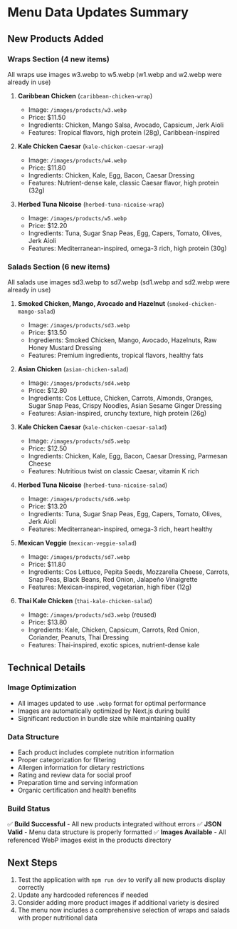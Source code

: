 # Menu Data Updates Summary

## New Products Added

### Wraps Section (4 new items)
All wraps use images w3.webp to w5.webp (w1.webp and w2.webp were already in use)

1. **Caribbean Chicken** (`caribbean-chicken-wrap`)
   - Image: `/images/products/w3.webp`
   - Price: $11.50
   - Ingredients: Chicken, Mango Salsa, Avocado, Capsicum, Jerk Aioli
   - Features: Tropical flavors, high protein (28g), Caribbean-inspired

2. **Kale Chicken Caesar** (`kale-chicken-caesar-wrap`)
   - Image: `/images/products/w4.webp`
   - Price: $11.80
   - Ingredients: Chicken, Kale, Egg, Bacon, Caesar Dressing
   - Features: Nutrient-dense kale, classic Caesar flavor, high protein (32g)

3. **Herbed Tuna Nicoise** (`herbed-tuna-nicoise-wrap`)
   - Image: `/images/products/w5.webp`
   - Price: $12.20
   - Ingredients: Tuna, Sugar Snap Peas, Egg, Capers, Tomato, Olives, Jerk Aioli
   - Features: Mediterranean-inspired, omega-3 rich, high protein (30g)

### Salads Section (6 new items)
All salads use images sd3.webp to sd7.webp (sd1.webp and sd2.webp were already in use)

1. **Smoked Chicken, Mango, Avocado and Hazelnut** (`smoked-chicken-mango-salad`)
   - Image: `/images/products/sd3.webp`
   - Price: $13.50
   - Ingredients: Smoked Chicken, Mango, Avocado, Hazelnuts, Raw Honey Mustard Dressing
   - Features: Premium ingredients, tropical flavors, healthy fats

2. **Asian Chicken** (`asian-chicken-salad`)
   - Image: `/images/products/sd4.webp`
   - Price: $12.80
   - Ingredients: Cos Lettuce, Chicken, Carrots, Almonds, Oranges, Sugar Snap Peas, Crispy Noodles, Asian Sesame Ginger Dressing
   - Features: Asian-inspired, crunchy texture, high protein (26g)

3. **Kale Chicken Caesar** (`kale-chicken-caesar-salad`)
   - Image: `/images/products/sd5.webp`
   - Price: $12.50
   - Ingredients: Chicken, Kale, Egg, Bacon, Caesar Dressing, Parmesan Cheese
   - Features: Nutritious twist on classic Caesar, vitamin K rich

4. **Herbed Tuna Nicoise** (`herbed-tuna-nicoise-salad`)
   - Image: `/images/products/sd6.webp`
   - Price: $13.20
   - Ingredients: Tuna, Sugar Snap Peas, Egg, Capers, Tomato, Olives, Jerk Aioli
   - Features: Mediterranean-inspired, omega-3 rich, heart healthy

5. **Mexican Veggie** (`mexican-veggie-salad`)
   - Image: `/images/products/sd7.webp`
   - Price: $11.80
   - Ingredients: Cos Lettuce, Pepita Seeds, Mozzarella Cheese, Carrots, Snap Peas, Black Beans, Red Onion, Jalapeño Vinaigrette
   - Features: Mexican-inspired, vegetarian, high fiber (12g)

6. **Thai Kale Chicken** (`thai-kale-chicken-salad`)
   - Image: `/images/products/sd3.webp` (reused)
   - Price: $13.80
   - Ingredients: Kale, Chicken, Capsicum, Carrots, Red Onion, Coriander, Peanuts, Thai Dressing
   - Features: Thai-inspired, exotic spices, nutrient-dense kale

## Technical Details

### Image Optimization
- All images updated to use `.webp` format for optimal performance
- Images are automatically optimized by Next.js during build
- Significant reduction in bundle size while maintaining quality

### Data Structure
- Each product includes complete nutrition information
- Proper categorization for filtering
- Allergen information for dietary restrictions
- Rating and review data for social proof
- Preparation time and serving information
- Organic certification and health benefits

### Build Status
✅ **Build Successful** - All new products integrated without errors
✅ **JSON Valid** - Menu data structure is properly formatted
✅ **Images Available** - All referenced WebP images exist in the products directory

## Next Steps
1. Test the application with `npm run dev` to verify all new products display correctly
2. Update any hardcoded references if needed
3. Consider adding more product images if additional variety is desired
4. The menu now includes a comprehensive selection of wraps and salads with proper nutritional data
